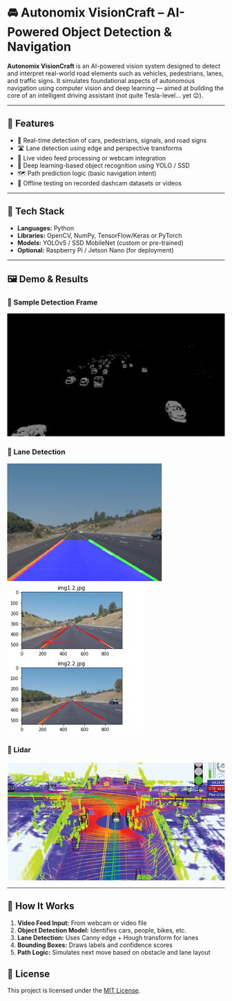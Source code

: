 # 🚘 Autonomix VisionCraft – AI-Powered Object Detection & Navigation

**Autonomix VisionCraft** is an AI-powered vision system designed to detect and interpret real-world road elements such as vehicles, pedestrians, lanes, and traffic signs. It simulates foundational aspects of autonomous navigation using computer vision and deep learning — aimed at building the core of an intelligent driving assistant (not quite Tesla-level... yet 😉).

---

## 🎯 Features

- 🚗 Real-time detection of cars, pedestrians, signals, and road signs
- 🛣️ Lane detection using edge and perspective transforms
- 🎥 Live video feed processing or webcam integration
- 🧠 Deep learning-based object recognition using YOLO / SSD
- 🗺️ Path prediction logic (basic navigation intent)
- 🧪 Offline testing on recorded dashcam datasets or videos

---

## 🧠 Tech Stack

- **Languages:** Python
- **Libraries:** OpenCV, NumPy, TensorFlow/Keras or PyTorch
- **Models:** YOLOv5 / SSD MobileNet (custom or pre-trained)
- **Optional:** Raspberry Pi / Jetson Nano (for deployment)

---

## 🖼️ Demo & Results

### 🔹 Sample Detection Frame
![Detection Example](images/Pic1.png)

### 🔹 Lane Detection
![Lane Detection](images/lanes-1.png)
![Lane Detection](images/lanes-2.png)

### 🔹 Lidar
![Lidar](images/lidar.png)

---

## 📸 How It Works

1. **Video Feed Input:** From webcam or video file
2. **Object Detection Model:** Identifies cars, people, bikes, etc.
3. **Lane Detection:** Uses Canny edge + Hough transform for lanes
4. **Bounding Boxes:** Draws labels and confidence scores
5. **Path Logic:** Simulates next move based on obstacle and lane layout

## 🧾 License

This project is licensed under the [MIT License](LICENSE).